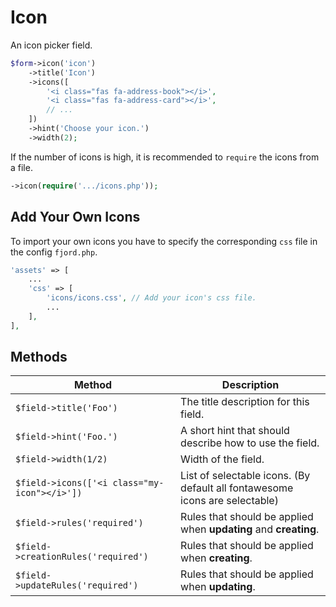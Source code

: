 # Icon

An icon picker field.

```php
$form->icon('icon')
    ->title('Icon')
    ->icons([
        '<i class="fas fa-address-book"></i>',
        '<i class="fas fa-address-card"></i>',
        // ...
    ])
    ->hint('Choose your icon.')
    ->width(2);
```

If the number of icons is high, it is recommended to `require` the icons from a
file.

```php
->icon(require('.../icons.php'));
```

## Add Your Own Icons

To import your own icons you have to specify the corresponding `css` file in the
config `fjord.php`.

```php
'assets' => [
    ...
    'css' => [
        'icons/icons.css', // Add your icon's css file.
        ...
    ],
],
```

## Methods

| Method                                       | Description                                                                 |
| -------------------------------------------- | --------------------------------------------------------------------------- |
| `$field->title('Foo')`                       | The title description for this field.                                       |
| `$field->hint('Foo.')`                       | A short hint that should describe how to use the field.                     |
| `$field->width(1/2)`                         | Width of the field.                                                         |
| `$field->icons(['<i class="my-icon"></i>'])` | List of selectable icons. (By default all fontawesome icons are selectable) |
| `$field->rules('required')`                  | Rules that should be applied when **updating** and **creating**.            |
| `$field->creationRules('required')`          | Rules that should be applied when **creating**.                             |
| `$field->updateRules('required')`            | Rules that should be applied when **updating**.                             |
